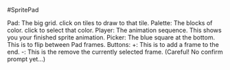 #SpritePad

Pad: The big grid. click on tiles to draw to that tile.
Palette: The blocks of color. click to select that color.
Player: The animation sequence. This shows you your finished sprite animation.
Picker: The blue square at the bottom. This is to flip between Pad frames.
Buttons:
	+: This is to add a frame to the end.
	-: This is the remove the currently selected frame. (Careful! No confirm prompt yet...)
